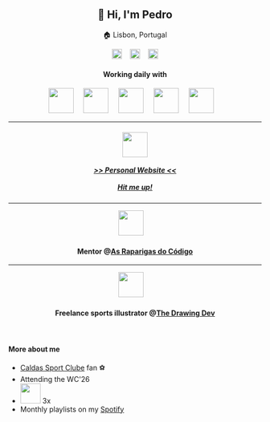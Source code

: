 <h2 align='center'>👋 Hi, I'm Pedro</h2>

<p align='center'>🏠 Lisbon, Portugal</p>

<p align='center'>
    <a href="https://www.linkedin.com/in/pedromlfonseca/"><img width='20px' src="https://encrypted-tbn0.gstatic.com/images?q=tbn%3AANd9GcSf_KBK_0_rRw9zkazLgksl6dNMasmTiN6SqA&usqp=CAU" /></a>&nbsp;&nbsp;&nbsp;
    <a href="mailto:pmlfonseca@outlook.com"><img width='20px' src="https://www.freepnglogos.com/uploads/logo-outlook-png/file-microsoft-office-outlook-logo-present-svg-wikipedia-1.png" /></a>&nbsp;&nbsp;&nbsp;
    <a href="https://open.spotify.com/user/21xkghmsk6kr5jao2aniugvda"><img width='20px' src="https://dashboard.snapcraft.io/site_media/appmedia/2017/12/spotify-linux-256.png" /></a>
</p>

<h4 align='center'>Working daily with</h4>
<p align='center'>
   <img height='50px' src="https://upload.wikimedia.org/wikipedia/commons/thumb/8/80/HTML5_logo_resized.svg/725px-HTML5_logo_resized.svg.png" />&nbsp;&nbsp;&nbsp;&nbsp;
   <img height='50px' src="https://upload.wikimedia.org/wikipedia/commons/d/d5/CSS3_logo_and_wordmark.svg" />&nbsp;&nbsp;&nbsp;&nbsp;
   <img height='50px' src="https://user-images.githubusercontent.com/44099019/174817949-cf6527b3-cc16-48f6-9db4-b7dfe76880f5.png" />&nbsp;&nbsp;&nbsp;&nbsp;
   <img height='50px' src="https://i.pinimg.com/originals/84/b1/06/84b1065e798f61aa80b8670a4b6fbb4d.png" />&nbsp;&nbsp;&nbsp;&nbsp;
   <img height='50px' src="https://upload.wikimedia.org/wikipedia/commons/thumb/d/d9/Node.js_logo.svg/1200px-Node.js_logo.svg.png" />&nbsp;&nbsp;&nbsp;&nbsp;
</p>

<hr>

<h5 align='center'>
    <img height='50px' src="https://user-images.githubusercontent.com/44099019/174815814-b63f7d9f-347a-432d-a749-f7fc83dde4f7.png" />
    <br /><br />
    <a href="https://pmlf.github.io/">>> Personal Website <<</a>
    <br /><br />
    <a href="https://www.linkedin.com/in/pedromlfonseca/">Hit me up!</a>
</h5>

<hr>

<p align='center'>
   <img height='50px' src="https://user-images.githubusercontent.com/44099019/174816096-914671b0-efc8-45cb-9d35-b6b18961e8f0.png" />&nbsp;&nbsp;&nbsp;&nbsp;
</p>
<h4 align='center'>Mentor @<a href="https://github.com/As-Raparigas-do-Codigo">As Raparigas do Código</a></h4>

<hr>

<p align='center'>
   <img height='50px' src="https://thedrawingdev.com/cdn/shop/files/Logowhite.png?v=1697819413" />&nbsp;&nbsp;&nbsp;&nbsp;
</p>
<h4 align='center'>Freelance sports illustrator @<a href="https://thedrawingdev.com/">The Drawing Dev</a></h4>

<br />

#### More about me
- <a href="https://caldassportclube.pt/">Caldas Sport Clube</a> fan ⚽
- Attending the WC'26
- <img width='40px' src="https://cdnimages01.azureedge.net/renascenca/logo_websummit1122977bdefaultlarge_1024.jpg" /> 3x
- Monthly playlists on my <a href="https://open.spotify.com/user/21xkghmsk6kr5jao2aniugvda">Spotify</a>
